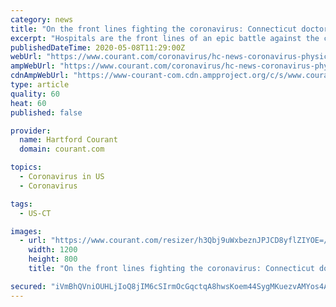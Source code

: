 ```yaml
---
category: news
title: "On the front lines fighting the coronavirus: Connecticut doctors and nurses battle death and despair"
excerpt: "Hospitals are the front lines of an epic battle against the coronavirus, a pandemic that has hit Connecticut hard. With more than 2,500 COVID-19 deaths, the state is among the highest in per capita fatalities in the nation."
publishedDateTime: 2020-05-08T11:29:00Z
webUrl: "https://www.courant.com/coronavirus/hc-news-coronavirus-physician-project-20200508-a5zcmgjg3fayrdwroqhxwb5t7q-story.html"
ampWebUrl: "https://www.courant.com/coronavirus/hc-news-coronavirus-physician-project-20200508-a5zcmgjg3fayrdwroqhxwb5t7q-story.html?outputType=amp"
cdnAmpWebUrl: "https://www-courant-com.cdn.ampproject.org/c/s/www.courant.com/coronavirus/hc-news-coronavirus-physician-project-20200508-a5zcmgjg3fayrdwroqhxwb5t7q-story.html?outputType=amp"
type: article
quality: 60
heat: 60
published: false

provider:
  name: Hartford Courant
  domain: courant.com

topics:
  - Coronavirus in US
  - Coronavirus

tags:
  - US-CT

images:
  - url: "https://www.courant.com/resizer/h3Qbj9uWxbeznJPJCD8yflZIYOE=/1200x0/top/arc-anglerfish-arc2-prod-tronc.s3.amazonaws.com/public/XOM73G7KEVDJ5GVRFWMNNXFTTQ.jpg"
    width: 1200
    height: 800
    title: "On the front lines fighting the coronavirus: Connecticut doctors and nurses battle death and despair"

secured: "iVmBhQVniOUHLjIoQ8jIM6cSIrmOcGqctqA8hwsKoem44SygMKuezvAMYos4AzFp8NHAzGI2YDFA8bZSOIt0E9vOgo19SXJroCsFkRHfSjD1QDnjkfClZG4Pq1Nzs+/nn2s77n/iNCgyIKdrLSmfSH7OMrN5GG3gEIculgLEHPY3CNcgulgzyeqoiE8WOnkpADxIJG7+w9eAy4oEem+afCDAsfNd+e8WGVnabBUdBMueqLIrzoPukku/pQuTfrnLsiPfpUmHaioIh2e1LOe7/vELNjX4fJa7tsnL1Ti4k3pmpbH3R4A9bT3jjhywXxSu4b/v82H6fimsiOhnjsNiopjU34EhBmg07F7pHA2eGU5wgSjZpdN2uR0xnyDk4PIOCK576o2K4RQvDP8px6zw9Fq7LE0J3tKgQPvGzQfHB/rEMgA+3UlQi2qH5iI4W512n+suUi7BMPB25bP1QyLOPAzePWvlqazuQU9wyjk9z/k=;ckAbu+qaykN6n1sGp7NZ3w=="
---
```


